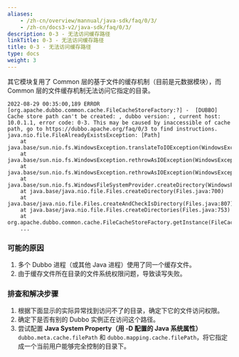 ```yaml
---
aliases:
    - /zh-cn/overview/mannual/java-sdk/faq/0/3/
    - /zh-cn/docs3-v2/java-sdk/faq/0/3/
description: 0-3 - 无法访问缓存路径
linkTitle: 0-3 - 无法访问缓存路径
title: 0-3 - 无法访问缓存路径
type: docs
weight: 3
---
```







其它模块复用了 Common 层的基于文件的缓存机制（目前是元数据模块），而 Common 层的文件缓存机制无法访问它指定的目录。

```
2022-08-29 00:35:00,189 ERROR [org.apache.dubbo.common.cache.FileCacheStoreFactory:?] -  [DUBBO] Cache store path can't be created: , dubbo version: , current host: 10.0.1.1, error code: 0-3. This may be caused by inaccessible of cache path, go to https://dubbo.apache.org/faq/0/3 to find instructions. 
java.nio.file.FileAlreadyExistsException: [Path]
	at java.base/sun.nio.fs.WindowsException.translateToIOException(WindowsException.java:87)
	at java.base/sun.nio.fs.WindowsException.rethrowAsIOException(WindowsException.java:103)
	at java.base/sun.nio.fs.WindowsException.rethrowAsIOException(WindowsException.java:108)
	at java.base/sun.nio.fs.WindowsFileSystemProvider.createDirectory(WindowsFileSystemProvider.java:521)
	at java.base/java.nio.file.Files.createDirectory(Files.java:700)
	at java.base/java.nio.file.Files.createAndCheckIsDirectory(Files.java:807)
	at java.base/java.nio.file.Files.createDirectories(Files.java:753)
	at org.apache.dubbo.common.cache.FileCacheStoreFactory.getInstance(FileCacheStoreFactory.java:90)
	...
```

### 可能的原因
1. 多个 Dubbo 进程（或其他 Java 进程）使用了同一个缓存文件。
2. 由于缓存文件所在目录的文件系统权限问题，导致读写失败。

### 排查和解决步骤
1. 根据下面显示的实际异常找到访问不了的目录，确定下它的文件访问权限。
2. 确定下是否有别的 Dubbo 实例正在访问这个路径。 
3. 尝试配置 **Java System Property（用 -D 配置的 Java 系统属性）** `dubbo.meta.cache.filePath` 和 `dubbo.mapping.cache.filePath`，将它指定成一个当前用户能够完全控制的目录下。